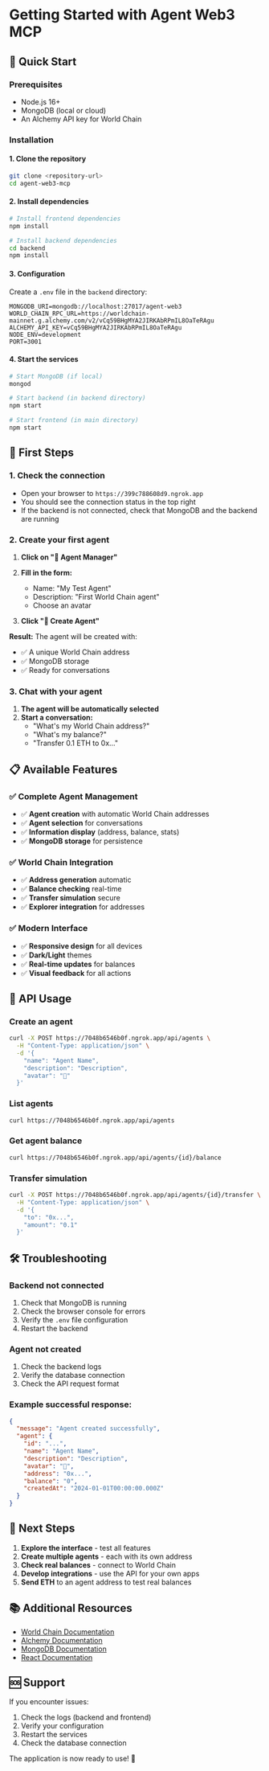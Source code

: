 # Getting Started with Agent Web3 MCP

## 🚀 Quick Start

### Prerequisites
- Node.js 16+
- MongoDB (local or cloud)
- An Alchemy API key for World Chain

### Installation

#### 1. Clone the repository
```bash
git clone <repository-url>
cd agent-web3-mcp
```

#### 2. Install dependencies
```bash
# Install frontend dependencies
npm install

# Install backend dependencies
cd backend
npm install
```

#### 3. Configuration
Create a `.env` file in the `backend` directory:
```env
MONGODB_URI=mongodb://localhost:27017/agent-web3
WORLD_CHAIN_RPC_URL=https://worldchain-mainnet.g.alchemy.com/v2/vCq59BHgMYA2JIRKAbRPmIL8OaTeRAgu
ALCHEMY_API_KEY=vCq59BHgMYA2JIRKAbRPmIL8OaTeRAgu
NODE_ENV=development
PORT=3001
```

#### 4. Start the services
```bash
# Start MongoDB (if local)
mongod

# Start backend (in backend directory)
npm start

# Start frontend (in main directory)
npm start
```

## 🎯 First Steps

### 1. Check the connection
- Open your browser to `https://399c788608d9.ngrok.app`
- You should see the connection status in the top right
- If the backend is not connected, check that MongoDB and the backend are running

### 2. Create your first agent
1. **Click on "🤖 Agent Manager"**
2. **Fill in the form:**
   - Name: "My Test Agent"
   - Description: "First World Chain agent"
   - Choose an avatar

3. **Click "🚀 Create Agent"**

**Result:** The agent will be created with:
- ✅ A unique World Chain address
- ✅ MongoDB storage
- ✅ Ready for conversations

### 3. Chat with your agent
1. **The agent will be automatically selected**
2. **Start a conversation:**
   - "What's my World Chain address?"
   - "What's my balance?"
   - "Transfer 0.1 ETH to 0x..."

## 📋 Available Features

### ✅ Complete Agent Management
- ✅ **Agent creation** with automatic World Chain addresses
- ✅ **Agent selection** for conversations
- ✅ **Information display** (address, balance, stats)
- ✅ **MongoDB storage** for persistence

### ✅ World Chain Integration
- ✅ **Address generation** automatic
- ✅ **Balance checking** real-time
- ✅ **Transfer simulation** secure
- ✅ **Explorer integration** for addresses

### ✅ Modern Interface
- ✅ **Responsive design** for all devices
- ✅ **Dark/Light** themes
- ✅ **Real-time updates** for balances
- ✅ **Visual feedback** for all actions

## 🔧 API Usage

### Create an agent
```bash
curl -X POST https://7048b6546b0f.ngrok.app/api/agents \
  -H "Content-Type: application/json" \
  -d '{
    "name": "Agent Name",
    "description": "Description",
    "avatar": "🤖"
  }'
```

### List agents
```bash
curl https://7048b6546b0f.ngrok.app/api/agents
```

### Get agent balance
```bash
curl https://7048b6546b0f.ngrok.app/api/agents/{id}/balance
```

### Transfer simulation
```bash
curl -X POST https://7048b6546b0f.ngrok.app/api/agents/{id}/transfer \
  -H "Content-Type: application/json" \
  -d '{
    "to": "0x...",
    "amount": "0.1"
  }'
```

## 🛠️ Troubleshooting

### Backend not connected
1. Check that MongoDB is running
2. Check the browser console for errors
3. Verify the `.env` file configuration
4. Restart the backend

### Agent not created
1. Check the backend logs
2. Verify the database connection
3. Check the API request format

### Example successful response:
```json
{
  "message": "Agent created successfully",
  "agent": {
    "id": "...",
    "name": "Agent Name",
    "description": "Description",
    "avatar": "🤖",
    "address": "0x...",
    "balance": "0",
    "createdAt": "2024-01-01T00:00:00.000Z"
  }
}
```

## 🌟 Next Steps

1. **Explore the interface** - test all features
2. **Create multiple agents** - each with its own address
3. **Check real balances** - connect to World Chain
4. **Develop integrations** - use the API for your own apps
5. **Send ETH** to an agent address to test real balances

## 📚 Additional Resources

- [World Chain Documentation](https://docs.worldchain.org/)
- [Alchemy Documentation](https://docs.alchemy.com/)
- [MongoDB Documentation](https://docs.mongodb.com/)
- [React Documentation](https://reactjs.org/)

## 🆘 Support

If you encounter issues:
1. Check the logs (backend and frontend)
2. Verify your configuration
3. Restart the services
4. Check the database connection

The application is now ready to use! 🎉 